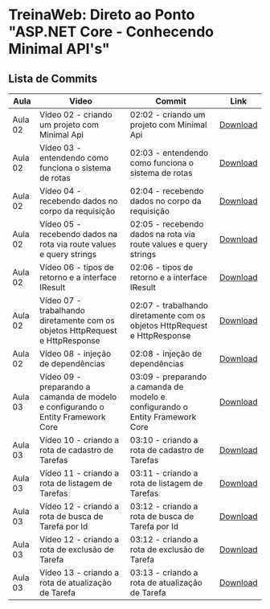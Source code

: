 # TreinaWeb: Direto ao Ponto "ASP.NET Core - Conhecendo Minimal API's"

## Lista de Commits

| Aula    | Video                                                                            | Commit                                                                        | Link                                                                                                                                    |
| ------- | -------------------------------------------------------------------------------- | ----------------------------------------------------------------------------- | --------------------------------------------------------------------------------------------------------------------------------------- |
| Aula 02 | Vídeo 02 - criando um projeto com Minimal Api                                    | 02:02 - criando um projeto com Minimal Api                                    | [Download](https://github.com/treinaweb/treinaweb-asp-net-conhecendo-minimal-apis/archive/5335f21c61cbd8ae94e6aafc85ccad39391a56a2.zip) |
| Aula 02 | Vídeo 03 - entendendo como funciona o sistema de rotas                           | 02:03 - entendendo como funciona o sistema de rotas                           | [Download](https://github.com/treinaweb/treinaweb-asp-net-conhecendo-minimal-apis/archive/43d8deb75fee544282385c8cbc90cc65997257c2.zip) |
| Aula 02 | Vídeo 04 - recebendo dados no corpo da requisição                                | 02:04 - recebendo dados no corpo da requisição                                | [Download](https://github.com/treinaweb/treinaweb-asp-net-conhecendo-minimal-apis/archive/4a30e38925b8b11e7a32843eac0feebe0a25cd54.zip) |
| Aula 02 | Vídeo 05 - recebendo dados na rota via route values e query strings              | 02:05 - recebendo dados na rota via route values e query strings              | [Download](https://github.com/treinaweb/treinaweb-asp-net-conhecendo-minimal-apis/archive/361f3c1b4277aa502a464c7711c0c09a061371ed.zip) |
| Aula 02 | Vídeo 06 - tipos de retorno e a interface IResult                                | 02:06 - tipos de retorno e a interface IResult                                | [Download](https://github.com/treinaweb/treinaweb-asp-net-conhecendo-minimal-apis/archive/587500992db4d8e989e787de96bc7804dcd5e973.zip) |
| Aula 02 | Vídeo 07 - trabalhando diretamente com os objetos HttpRequest e HttpResponse     | 02:07 - trabalhando diretamente com os objetos HttpRequest e HttpResponse     | [Download](https://github.com/treinaweb/treinaweb-asp-net-conhecendo-minimal-apis/archive/9b3dd6b53d87d342024440098574c1c9af34d573.zip) |
| Aula 02 | Vídeo 08 - injeção de dependências                                               | 02:08 - injeção de dependências                                               | [Download](https://github.com/treinaweb/treinaweb-asp-net-conhecendo-minimal-apis/archive/027a685493d25d895590ab9ecbe010f8763523d2.zip) |
| Aula 03 | Vídeo 09 - preparando a camanda de modelo e configurando o Entity Framework Core | 03:09 - preparando a camanda de modelo e configurando o Entity Framework Core | [Download](https://github.com/treinaweb/treinaweb-asp-net-conhecendo-minimal-apis/archive/9f0ce002b0f6e1b343f079fc67dacac8d9ed78e7.zip) |
| Aula 03 | Vídeo 10 - criando a rota de cadastro de Tarefas                                 | 03:10 - criando a rota de cadastro de Tarefas                                 | [Download](https://github.com/treinaweb/treinaweb-asp-net-conhecendo-minimal-apis/archive/5b41928f0163b9598743230a3a8caf64dcf9cc7d.zip) |
| Aula 03 | Vídeo 11 - criando a rota de listagem de Tarefas                                 | 03:11 - criando a rota de listagem de Tarefas                                 | [Download](https://github.com/treinaweb/treinaweb-asp-net-conhecendo-minimal-apis/archive/e87eb9161f77d8a64e2e4906b912439925d169f0.zip) |
| Aula 03 | Vídeo 12 - criando a rota de busca de Tarefa por Id                              | 03:12 - criando a rota de busca de Tarefa por Id                              | [Download](https://github.com/treinaweb/treinaweb-asp-net-conhecendo-minimal-apis/archive/d56b2824858bccf7ac49cfbd3e431348df14ce16.zip) |
| Aula 03 | Vídeo 12 - criando a rota de exclusão de Tarefa                                  | 03:12 - criando a rota de exclusão de Tarefa                                  | [Download](https://github.com/treinaweb/treinaweb-asp-net-conhecendo-minimal-apis/archive/81e706ebd93429e2714394e09131de48a2b47003.zip) |
| Aula 03 | Vídeo 13 - criando a rota de atualização de Tarefa                               | 03:13 - criando a rota de atualização de Tarefa                               | [Download](https://github.com/treinaweb/treinaweb-asp-net-conhecendo-minimal-apis/archive/06a615049234d8f34a66319f439c83714c50bdb2.zip) |
